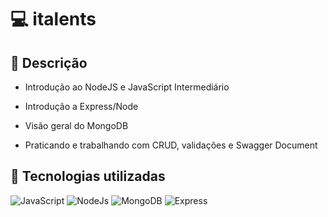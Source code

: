 # 💻 italents

## 📝 Descrição

* Introdução ao NodeJS e JavaScript Intermediário

* Introdução a Express/Node

* Visão geral do MongoDB

* Praticando e trabalhando com CRUD, validações e Swagger Document

## 🔧 Tecnologias utilizadas

![JavaScript](https://skillicons.dev/icons?i=js)
![NodeJs](https://skillicons.dev/icons?i=nodejs)
![MongoDB](https://skillicons.dev/icons?i=mongodb)
![Express](https://skillicons.dev/icons?i=express)
